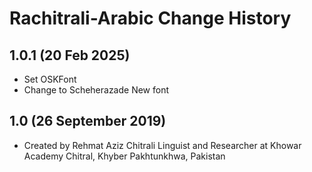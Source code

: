 Rachitrali-Arabic Change History
================================

1.0.1 (20 Feb 2025)
-----------------
* Set OSKFont
* Change to Scheherazade New font

1.0 (26 September 2019)
-----------------
* Created by Rehmat Aziz Chitrali Linguist and Researcher at Khowar Academy Chitral, Khyber Pakhtunkhwa, Pakistan
